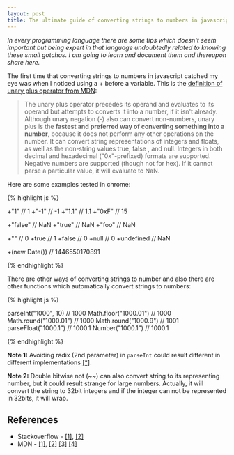 ```yaml
---
layout: post
title: The ultimate guide of converting strings to numbers in javascript
---
```

*In every programming language there are some tips which doesn't seem 
important but being expert in that language undoubtedly 
related to knowing these small gotchas. I am going to learn and 
document them and thereupon share here.*

The first time that converting strings to numbers in javascript
 catched my eye was when I noticed using a + before a variable.
 This is the 
 [definition of unary plus operator from MDN](https://developer.mozilla.org/en-US/docs/Web/JavaScript/Reference/Operators/Arithmetic_Operators#Unary_plus_()):
> The unary plus operator precedes its operand and evaluates 
to its operand but attempts to converts it into a number, if it isn't 
already. Although unary negation (-) also can convert non-numbers, 
unary plus is the **fastest and preferred way of converting something
 into a number**, because it does not perform any other operations
  on the number. It can convert string representations of
   integers and floats, as well as the non-string values true, false
   , and null. Integers in both decimal and hexadecimal
    ("0x"-prefixed) formats are supported. Negative numbers
	 are supported (though not for hex). If it cannot parse a particular value, it will evaluate to NaN.

Here are some examples tested in chrome:

{% highlight js %}

+"1" // 1
+"-1" // -1
+"1.1" // 1.1
+"0xF" // 15

+"false" // NaN
+"true" // NaN
+"foo" // NaN

+"" // 0
+true // 1
+false // 0
+null // 0
+undefined // NaN

+(new Date()) // 1446550170891

{% endhighlight %}

There are other ways of converting strings to number and also
there are other functions which automatically convert strings to
numbers:

{% highlight js %}

parseInt("1000", 10) // 1000
Math.floor("1000.01") // 1000
Math.round("1000.01") // 1000
Math.round("1000.9") // 1001
parseFloat("1000.1") // 1000.1
Number("1000.1") // 1000.1

{% endhighlight %}

**Note 1:** Avoiding radix (2nd parameter) in `parseInt` could result
different in different implementations [[*]](https://developer.mozilla.org/en-US/docs/Web/JavaScript/Reference/Global_Objects/parseInt).

**Note 2:** Double bitwise not (~~) can also convert string to its
representing number, but it could result strange for large numbers.
Actually, it will convert the string to 32bit integers and if the 
integer can not be represented in 32bits, it will wrap.

## References
* Stackoverflow - [[1]](http://stackoverflow.com/questions/1133770/how-do-i-convert-a-string-into-an-integer-in-javascript),
[[2]](http://stackoverflow.com/questions/221539/what-does-the-plus-sign-do-in-new-date)
* MDN - [[1]](https://developer.mozilla.org/en-US/docs/Web/JavaScript/Reference/Operators/Arithmetic_Operators),
[[2]](https://developer.mozilla.org/en-US/docs/Web/JavaScript/Reference/Global_Objects/parseInt)
[[3]](https://developer.mozilla.org/en-US/docs/Web/JavaScript/Reference/Global_Objects/Number)
[[4]](https://developer.mozilla.org/en-US/docs/Web/JavaScript/Data_structures#Number_type)

